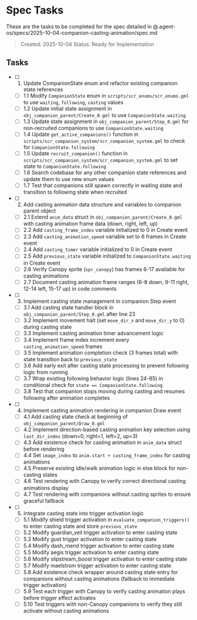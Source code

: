 # Spec Tasks

These are the tasks to be completed for the spec detailed in @.agent-os/specs/2025-10-04-companion-casting-animation/spec.md

> Created: 2025-10-04
> Status: Ready for Implementation

## Tasks

- [ ] 1. Update CompanionState enum and refactor existing companion state references
  - [ ] 1.1 Modify `CompanionState` enum in `scripts/scr_enums/scr_enums.gml` to use `waiting`, `following`, `casting` values
  - [ ] 1.2 Update initial state assignment in `obj_companion_parent/Create_0.gml` to use `CompanionState.waiting`
  - [ ] 1.3 Update state assignment in `obj_companion_parent/Step_0.gml` for non-recruited companions to use `CompanionState.waiting`
  - [ ] 1.4 Update `get_active_companions()` function in `scripts/scr_companion_system/scr_companion_system.gml` to check for `CompanionState.following`
  - [ ] 1.5 Update `recruit_companion()` function in `scripts/scr_companion_system/scr_companion_system.gml` to set state to `CompanionState.following`
  - [ ] 1.6 Search codebase for any other companion state references and update them to use new enum values
  - [ ] 1.7 Test that companions still spawn correctly in waiting state and transition to following state when recruited

- [ ] 2. Add casting animation data structure and variables to companion parent object
  - [ ] 2.1 Extend `anim_data` struct in `obj_companion_parent/Create_0.gml` with casting animation frame data (down, right, left, up)
  - [ ] 2.2 Add `casting_frame_index` variable initialized to 0 in Create event
  - [ ] 2.3 Add `casting_animation_speed` variable set to 6 frames in Create event
  - [ ] 2.4 Add `casting_timer` variable initialized to 0 in Create event
  - [ ] 2.5 Add `previous_state` variable initialized to `CompanionState.waiting` in Create event
  - [ ] 2.6 Verify Canopy sprite (`spr_canopy`) has frames 6-17 available for casting animations
  - [ ] 2.7 Document casting animation frame ranges (6-8 down, 9-11 right, 12-14 left, 15-17 up) in code comments

- [ ] 3. Implement casting state management in companion Step event
  - [ ] 3.1 Add casting state handler block in `obj_companion_parent/Step_0.gml` after line 23
  - [ ] 3.2 Implement movement halt (set `move_dir_x` and `move_dir_y` to 0) during casting state
  - [ ] 3.3 Implement casting animation timer advancement logic
  - [ ] 3.4 Implement frame index increment every `casting_animation_speed` frames
  - [ ] 3.5 Implement animation completion check (3 frames total) with state transition back to `previous_state`
  - [ ] 3.6 Add early exit after casting state processing to prevent following logic from running
  - [ ] 3.7 Wrap existing following behavior logic (lines 24-85) in conditional check for `state == CompanionState.following`
  - [ ] 3.8 Test that companion stops moving during casting and resumes following after animation completes

- [ ] 4. Implement casting animation rendering in companion Draw event
  - [ ] 4.1 Add casting state check at beginning of `obj_companion_parent/Draw_0.gml`
  - [ ] 4.2 Implement direction-based casting animation key selection using `last_dir_index` (down=0, right=1, left=2, up=3)
  - [ ] 4.3 Add existence check for casting animation in `anim_data` struct before rendering
  - [ ] 4.4 Set `image_index` to `anim.start + casting_frame_index` for casting animations
  - [ ] 4.5 Preserve existing idle/walk animation logic in else block for non-casting states
  - [ ] 4.6 Test rendering with Canopy to verify correct directional casting animations display
  - [ ] 4.7 Test rendering with companions without casting sprites to ensure graceful fallback

- [ ] 5. Integrate casting state into trigger activation logic
  - [ ] 5.1 Modify shield trigger activation in `evaluate_companion_triggers()` to enter casting state and store `previous_state`
  - [ ] 5.2 Modify guardian_veil trigger activation to enter casting state
  - [ ] 5.3 Modify gust trigger activation to enter casting state
  - [ ] 5.4 Modify dash_mend trigger activation to enter casting state
  - [ ] 5.5 Modify aegis trigger activation to enter casting state
  - [ ] 5.6 Modify slipstream_boost trigger activation to enter casting state
  - [ ] 5.7 Modify maelstrom trigger activation to enter casting state
  - [ ] 5.8 Add existence check wrapper around casting state entry for companions without casting animations (fallback to immediate trigger activation)
  - [ ] 5.9 Test each trigger with Canopy to verify casting animation plays before trigger effect activates
  - [ ] 5.10 Test triggers with non-Canopy companions to verify they still activate without casting animations
